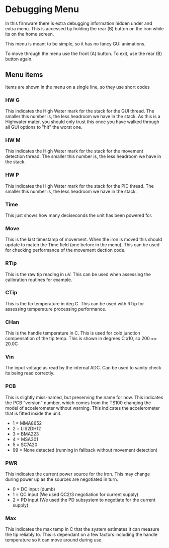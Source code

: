 # Debugging Menu

In this firmware there is extra debugging information hidden under and extra menu.
This is accessed by holding the rear (B) button on the iron while its on the home screen.

This menu is meant to be simple, so it has no fancy GUI animations.

To move through the menu use the front (A) button.
To exit, use the rear (B) button again.

## Menu items

Items are shown in the menu on a single line, so they use short codes

### HW G

This indicates the High Water mark for the stack for the GUI thread. The smaller this number is, the less headroom we have in the stack.
As this is a Highwater mater, you should only trust this once you have walked through all GUI options to "hit" the worst one.

### HW M

This indicates the High Water mark for the stack for the movement detection thread. The smaller this number is, the less headroom we have in the stack.

### HW P

This indicates the High Water mark for the stack for the PID thread. The smaller this number is, the less headroom we have in the stack.

### Time

This just shows how many deciseconds the unit has been powered for.

### Move

This is the last timestamp of movement. When the iron is moved this should update to match the Time field (one before in the menu).
This can be used for checking performance of the movement dection code.

### RTip

This is the raw tip reading in uV. This can be used when assessing the calibration routines for example.

### CTip

This is the tip temperature in deg C. 
This can be used with RTip for assessing temperature processing performance.

### CHan

This is the handle temperature in C. This is used for cold junction compensation of the tip temp.
This is shown in degrees C x10, so 200 == 20.0C

### Vin 

The input voltage as read by the internal ADC. Can be used to sanity check its being read correctly.

### PCB 

This is slightly miss-named, but preserving the name for now.
This indicates the PCB "version" number, which comes from the TS100 changing the model of accelerometer without warning.
This indicates the accelerometer that is fitted inside the unit.

- 1 = MMA8652
- 2 = LIS2DH12
- 3 = BMA223
- 4 = MSA301
- 5 = SC7A20
- 99 = None detected (running in fallback without movement detection)

### PWR 

This indicates the current power source for the iron.
This may change during power up as the sources are negotiated in turn.

- 0 = DC input (dumb)
- 1 = QC input (We used QC2/3 negotiation for current supply)
- 2 = PD input (We used the PD subsystem to negotiate for the current supply)

### Max 

This indicates the max temp in C that the system estimates it can measure the tip reliably to.
This is dependant on a few factors including the handle temperature so it can move around during use.
